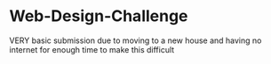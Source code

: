 # Web-Design-Challenge

VERY basic submission due to moving to a new house and having no internet for enough time to make
this difficult
